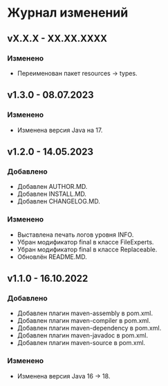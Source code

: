 # Журнал изменений
## vX.X.X - XX.XX.XXXX
### Изменено
* Переименован пакет resources -> types.

## v1.3.0 - 08.07.2023
### Изменено
* Изменена версия Java на 17.

## v1.2.0 - 14.05.2023
### Добавлено
* Добавлен AUTHOR.MD.
* Добавлен INSTALL.MD.
* Добавлен CHANGELOG.MD.

### Изменено
* Выставлена печать логов уровня INFO.
* Убран модификатор final в классе FileExperts.
* Убран модификатор final в классе Replaceable.
* Обновлён README.MD.

## v1.1.0 - 16.10.2022
### Добавлено
* Добавлен плагин maven-assembly в pom.xml.
* Добавлен плагин maven-compiler в pom.xml.
* Добавлен плагин maven-dependency в pom.xml.
* Добавлен плагин maven-javadoc в pom.xml.
* Добавлен плагин maven-source в pom.xml.

### Изменено
* Изменена версия Java 16 -> 18.
